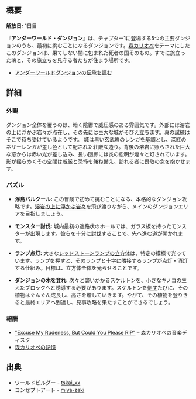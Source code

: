 <!-- title: アンダーワールド・ダンジョン -->
<!-- quote: 死神は生者の未来を奪うのではなく、支えるべき存在なんだ。 -->
<!-- chapters: 0 -->
<!-- images: (アンダーワールド・ダンジョン入口), (アンダーワールド・ダンジョン全景 #1), (アンダーワールド・ダンジョン全景 #2), (チャプター1トレーラー内のアンダーワールド・ダンジョン) -->
<!-- model: false -->

## 概要

**解放日:** 1日目

『**アンダーワールド・ダンジョン**』は、チャプター1に登場する5つの主要ダンジョンのうち、最初に挑むことになるダンジョンです。[森カリオペ](#entry:calli-entry)をテーマにしたこのダンジョンは、果てしない闇に包まれた死者の国そのもの。すでに旅立った魂と、その旅立ちを見守る者たちが住まう場所です。

- [アンダーワールドダンジョンの伝承を読む](#text:underworld-dungeon-lore)

## 詳細

### 外観

ダンジョン全体を覆うのは、暗く陰鬱で威圧感のある雰囲気です。外部には溶岩の上に浮かぶ岩々が点在し、その先には巨大な城がそびえ立ちます。真の試練はそこで待ち受けているようです。
城は黒い玄武岩のレンガを基調とし、深紅のネザーレンガが差し色として配された荘厳な造り。背後の溶岩に照らされた巨大な窓からは赤い光が差し込み、長い回廊には炎の松明が煌々と灯されています。影が揺らめくその空間は威厳と恐怖を兼ね備え、訪れる者に畏敬の念を抱かせます。

### パズル

- **浮島パルクール:** この冒険で初めて挑むことになる、本格的なダンジョン攻略です。[溶岩の上に浮かぶ岩々](https://www.youtube.com/live/xE3JQ1R2DdU?si=F_b9Fzm_PqfGy2wJ&t=10800)を飛び渡りながら、メインのダンジョンエリアを目指しましょう。

- **モンスター討伐:** 城内最初の迷路状のホールでは、ガラス板を持ったモンスターが出現します。彼らを十分に[討伐](https://www.youtube.com/live/xE3JQ1R2DdU?si=sFOM71YcWPl-VwhQ&t=10926)することで、先へ進む道が開かれます。

- **ランプ点灯:** 大きな[レッドストーンランプの立方体](https://www.youtube.com/live/xE3JQ1R2DdU?si=7GChsp0b3cow1sKS&t=11075)は、特定の模様で光っています。ランプを押すと、そのランプと十字に隣接するランプが点灯・消灯する仕組み。目標は、立方体全体を光らせることです。

- **ダンジョンの木を登れ:** 次々と襲いかかるスケルトンを、小さなキノコの生えたブロックへと誘導する必要があります。スケルトンを[倒す](https://www.youtube.com/live/xE3JQ1R2DdU?si=PhIFZ1_WkalwvoTJ&t=11579)たびに、その植物はぐんぐん成長し、高さを増していきます。やがて、その植物を登りきると最終エリアへ到達し、見事攻略を果たすことができるでしょう。

### 報酬

- ["Excuse My Rudeness, But Could You Please RIP"](https://www.youtube.com/watch?v=5y3xh8gs24c) – 森カリオペの音楽ディスク
- [森カリオペの記憶](https://www.youtube.com/watch?v=j8I3gqJV1NU)

## 出典

- ワールドビルダー - [tskai_xx](https://x.com/tskai_xx/status/)
- コンセプトアート - [miya-zaki](https://x.com/miya_zaki/status/1830140718729265368/photo/1)
